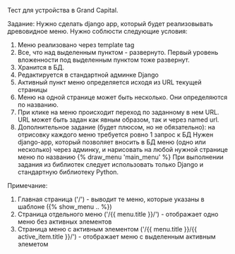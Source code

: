 Тест для устройства в Grand Capital.

Задание:
Нужно сделать django app, который будет реализовывать древовидное меню.
Нужно соблюсти следующие условия:
1. Меню реализовано через template tag
2. Все, что над выделенным пунктом - развернуто. Первый уровень
вложенности под выделенным пунктом тоже развернут.
3. Хранится в БД.
4. Редактируется в стандартной админке Django
5. Активный пункт меню определяется исходя из URL текущей страницы
6. Меню на одной странице может быть несколько. Они определяются по
названию.
7. При клике на меню происходит переход по заданному в нем URL. URL
может быть задан как явным образом, так и через named url.
8. Дополнительное задание (будет плюсом, но не обязательно): на отрисовку каждого меню требуется ровно 1
запрос к БД
Нужен django-app, который позволяет вносить в БД меню (одно или несколько)
через админку, и нарисовать на любой нужной странице меню по названию
{% draw_menu 'main_menu' %}
При выполнении задания из библиотек следует использовать только Django и
стандартную библиотеку Python.

Примечание:
1. Главная страница ('/') - выводит те меню, которые указаны в шаблоне ({% show_menu .. %})
2. Страница отдельного меню ('/{{ menu.title }}/') - отображает одно меню без активных элементов
3. Страница меню с активным элементом ('/{{ menu.title }}/{{ active_item.title }}/') - отображает меню с выделенным активным элеметом
